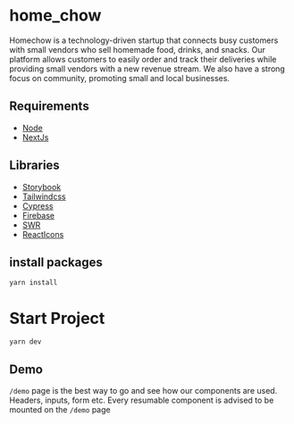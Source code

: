 # home_chow

Homechow is a technology-driven startup that connects busy customers with small vendors who sell homemade food, drinks, and snacks. Our platform allows customers to easily order and track their deliveries while providing small vendors with a new revenue stream. We also have a strong focus on community, promoting small and local businesses.

## Requirements

- [Node](https://nodejs.org/en/)
- [NextJs](https://nextjs.org/)

## Libraries

- [Storybook](https://storybook.js.org/)
- [Tailwindcss](https://tailwindcss.com/)
- [Cypress](https://docs.cypress.io/)
- [Firebase](https://firebase.google.com/docs/auth)
- [SWR](https://swr.vercel.app/)
- [ReactIcons](https://react-icons.github.io/react-icons/)

## install packages

`yarn install`

# Start Project

`yarn dev`

## Demo

`/demo` page is the best way to go and see how our components are used. Headers, inputs, form etc. Every resumable component is advised to be mounted on the `/demo` page

